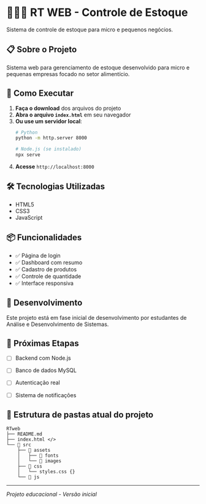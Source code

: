 # 🍅🧄🧅 RT WEB - Controle de Estoque
Sistema de controle de estoque para micro e pequenos negócios.

## 📋 Sobre o Projeto

Sistema web para gerenciamento de estoque desenvolvido para micro e pequenas empresas focado no setor alimentício.

## 🚀 Como Executar

1. **Faça o download** dos arquivos do projeto
2. **Abra o arquivo `index.html`** em seu navegador
3. **Ou use um servidor local**:
   ```bash
   # Python
   python -m http.server 8000
   
   # Node.js (se instalado)
   npx serve
   ```
4. **Acesse** `http://localhost:8000`

## 🛠️ Tecnologias Utilizadas

- HTML5
- CSS3  
- JavaScript

## 📦 Funcionalidades

- ✅ Página de login
- ✅ Dashboard com resumo
- ✅ Cadastro de produtos
- ✅ Controle de quantidade
- ✅ Interface responsiva

## 👥 Desenvolvimento

Este projeto está em fase inicial de desenvolvimento por estudantes de Análise e Desenvolvimento de Sistemas.

## 📝 Próximas Etapas

- [ ] Backend com Node.js
- [ ] Banco de dados MySQL
- [ ] Autenticação real
- [ ] Sistema de notificações


## 📁 Estrutura de pastas atual do projeto

```
RTweb
├── README.md 
├── index.html </>
└── 📁 src 
    ├── 📁 assets 
    │   ├── 📁 fonts 
    │   └── 📁 images 
    ├── 📁 css 
    │   └── styles.css {} 
    └── 📁 js 
```

---

*Projeto educacional - Versão inicial*